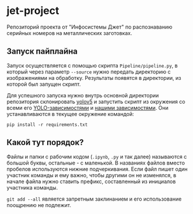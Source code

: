 # jet-project
Репозиторий проекта от "Инфосистемы Джет" по распознаванию серийных номеров на металлических заготовках.

## Запуск пайплайна

Запуск осуществляется с помощью скрипта `Pipeline/pipeline.py`, в который через параметр `--source` нужно передать директорию с изображениями на обработку. Результаты появятся в директории, из которой был запущен скрипт.

Для успешного запуска нужно внутрь основной директории репозитория склонировать [yolov5](https://github.com/ultralytics/yolov5) и запустить скрипт из окружения со всеми его [YOLO-зависимостями](https://github.com/ultralytics/yolov5/blob/master/requirements.txt) и [нашими зависимостями](https://github.com/xAnGGx/jet-project/blob/master/Pipeline/requirements.txt). Они устанавливаются в текущее окружение командой:
```
pip install -r requirements.txt
```

## Какой тут порядок?
Файлы и папки с рабочим кодом (`.ipynb`, `.py` и так далее) называются с большой буквы, остальные - с маленькой. В названиях файлов вместо пробелов используются нижние подчеркивания.
Если файл пишет один участник команды и ему важно, чтобы другими он не изменялся, в начале файла нужно ставить префикс, составленный из инициалов участника команды.

`git add --all` является запретным заклинанием и его использование поощрению не подлежит.
